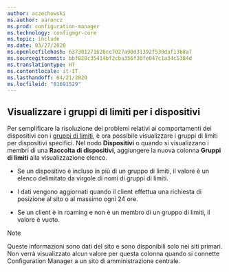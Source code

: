 ```yaml
---
author: aczechowski
ms.author: aaroncz
ms.prod: configuration-manager
ms.technology: configmgr-core
ms.topic: include
ms.date: 03/27/2020
ms.openlocfilehash: 637301271626ce7027a90d31392f530daf13b8a7
ms.sourcegitcommit: bbf820c35414bf2cba356f30fe047c1a34c5384d
ms.translationtype: HT
ms.contentlocale: it-IT
ms.lasthandoff: 04/21/2020
ms.locfileid: "81691529"
---
```

## <a name="show-boundary-groups-for-devices"></a><a name="bkmk_boundary"></a> Visualizzare i gruppi di limiti per i dispositivi

<!--6521835-->

Per semplificare la risoluzione dei problemi relativi ai comportamenti dei dispositivi con i [gruppi di limiti](../../../../servers/deploy/configure/boundary-groups.md), è ora possibile visualizzare i gruppi di limiti per dispositivi specifici. Nel nodo **Dispositivi** o quando si visualizzano i membri di una **Raccolta di dispositivi**, aggiungere la nuova colonna **Gruppi di limiti** alla visualizzazione elenco.

- Se un dispositivo è incluso in più di un gruppo di limiti, il valore è un elenco delimitato da virgole di nomi di gruppi di limiti.

- I dati vengono aggiornati quando il client effettua una richiesta di posizione al sito o al massimo ogni 24 ore.

- Se un client è in roaming e non è un membro di un gruppo di limiti, il valore è vuoto.

> [!NOTE]
> Queste informazioni sono dati del sito e sono disponibili solo nei siti primari. Non verrà visualizzato alcun valore per questa colonna quando si connette Configuration Manager a un sito di amministrazione centrale.
